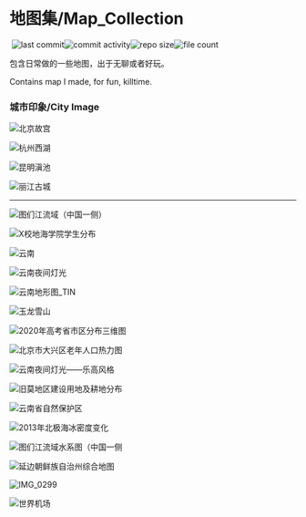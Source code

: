 # 地图集/Map_Collection

​	![last commit](https://img.shields.io/github/last-commit/WShihan/map_collection?style=plastic)![commit activity](https://img.shields.io/github/commit-activity/y/WShihan/map_collection?style=plastic)![repo size](https://img.shields.io/github/repo-size/WShihan/map_collection?style=plastic)![file count](https://img.shields.io/github/directory-file-count/WShihan/map_collection?style=plastic)

包含日常做的一些地图，出于无聊或者好玩。

Contains map I made, for fun, killtime.

### 城市印象/City Image

![北京故宫](https://md-1301600412.cos.ap-nanjing.myqcloud.com/pic/typora/beijing.jpeg)



![杭州西湖](https://md-1301600412.cos.ap-nanjing.myqcloud.com/pic/typora/hangzhou.jpeg)





![昆明滇池](https://md-1301600412.cos.ap-nanjing.myqcloud.com/pic/typora/kunming.jpg)





![丽江古城](https://md-1301600412.cos.ap-nanjing.myqcloud.com/pic/typora/lijiang.jpeg)





***



![图们江流域（中国一侧）](https://md-1301600412.cos.ap-nanjing.myqcloud.com/pic/typora/tumj.jpeg)







![X校地海学院学生分布](https://md-1301600412.cos.ap-nanjing.myqcloud.com/pic/typora/stu_distribution.png)



![云南](https://md-1301600412.cos.ap-nanjing.myqcloud.com/pic/typora/yunnan.png)



![云南夜间灯光](https://md-1301600412.cos.ap-nanjing.myqcloud.com/pic/typora/yunnan_night_light.jpg)





![云南地形图_TIN](https://md-1301600412.cos.ap-nanjing.myqcloud.com/pic/typora/yunnan_TIN.jpg)


![玉龙雪山](https://md-1301600412.cos.ap-nanjing.myqcloud.com/pic/typora/yulong.png)



![2020年高考省市区分布三维图](https://md-1301600412.cos.ap-nanjing.myqcloud.com/pic/typora/2020_gaokao_stu_pop.png)



![北京市大兴区老年人口热力图](https://md-1301600412.cos.ap-nanjing.myqcloud.com/pic/typora/eldly_heatmap.png)



![云南夜间灯光——乐高风格](https://md-1301600412.cos.ap-nanjing.myqcloud.com/pic/typora/Yn_light_lego.jpg)



![旧莫地区建设用地及耕地分布](https://md-1301600412.cos.ap-nanjing.myqcloud.com/pic/typora/Jiumo_lucc.jpg)



![云南省自然保护区](https://md-1301600412.cos.ap-nanjing.myqcloud.com/pic/typora/Yunnan_nature_reserve.jpg)



![2013年北极海冰密度变化](https://md-1301600412.cos.ap-nanjing.myqcloud.com/pic/typora/2013%E5%B9%B4%E5%8C%97%E6%9E%81%E5%9C%B0%E5%8C%BA%E6%B5%B7%E5%86%B0%E5%AF%86%E5%BA%A6%E5%8F%98%E5%8C%96.gif)



![图们江流域水系图（中国一侧](https://md-1301600412.cos.ap-nanjing.myqcloud.com/pic/typora/%E5%9B%BE%E4%BB%AC%E6%B1%9F%E6%B0%B4%E7%B3%BB%E5%9B%BE.jpg)



![延边朝鲜族自治州综合地图](https://md-1301600412.cos.ap-nanjing.myqcloud.com/pic/typora/%E5%BB%B6%E8%BE%B9%E6%9C%9D%E9%B2%9C%E6%97%8F%E8%87%AA%E6%B2%BB%E5%B7%9E%E7%BB%BC%E5%90%88%E5%9C%B0%E5%9B%BE.jpg)

![IMG_0299](https://md-1301600412.cos.ap-nanjing.myqcloud.com/pic/typora/IMG_0299.PNG)

![世界机场](https://md-1301600412.cos.ap-nanjing.myqcloud.com/pic/typora/7696281D-A60E-4A57-973A-BE95A42D8631_1_102_o.jpeg)
